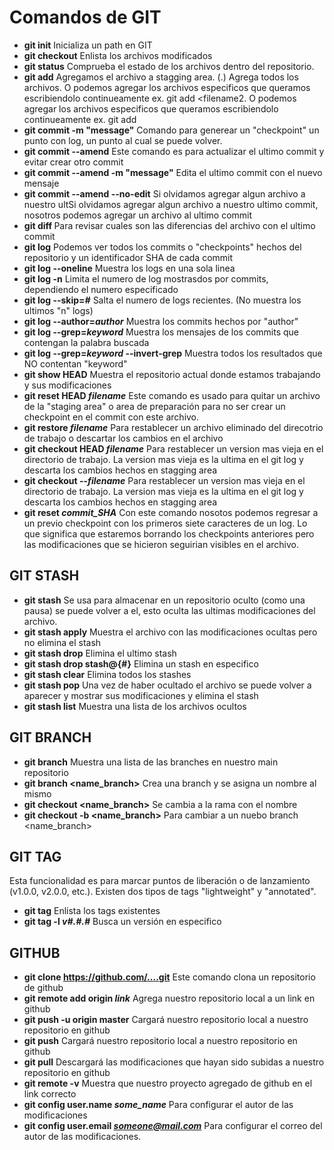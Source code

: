 # Comandos de GIT

+ **git init** 					Inicializa un path en GIT
+ **git checkout**				Enlista los archivos modificados
+ **git status**				Comprueba el estado de los archivos dentro del repositorio.
+ **git add**					Agregamos el archivo a stagging area. (.) Agrega todos los archivos. O podemos agregar los archivos especificos que queramos escribiendolo continueamente ex. git add <filename1> <filename2. O podemos agregar los archivos especificos que queramos escribiendolo continueamente ex. git add <filename1> <filename2>
+ **git commit -m "message"**			Comando para generear un "checkpoint" un punto con log, un punto al cual se puede volver.
+ **git commit --amend**			Este comando es para actualizar el ultimo commit y evitar crear otro commit
+ **git commit --amend -m "message"**		Edita el ultimo commit con el nuevo mensaje
+ **git commit --amend --no-edit**		Si olvidamos agregar algun archivo a nuestro ultSi olvidamos agregar algun archivo a nuestro ultimo commit, nosotros podemos agregar un archivo al ultimo commit
+ **git diff <filename>**			Para revisar cuales son las diferencias del archivo con el ultimo commit
+ **git log**					Podemos ver todos los commits o "checkpoints" hechos del repositorio y un identificador SHA de cada commit
+ **git log --oneline**				Muestra los logs en una sola linea
+ **git log -n**				Limita el numero de log mostrasdos por commits, dependiendo el numero especificado
+ **git log --skip=*#***				Salta el numero de logs recientes. (No muestra los ultimos "n" logs)
+ **git log --author=*author***			Muestra los commits hechos por "author"
+ **git log --grep=*keyword***			Muestra los mensajes de los commits que contengan la palabra buscada
+ **git log --grep=*keyword* --invert-grep**	Muestra todos los resultados que NO contentan "keyword"
+ **git show HEAD**				Muestra el repositorio actual donde estamos trabajando y sus modificaciones
+ **git reset HEAD *filename***			Este comando es usado para quitar un archivo de la "staging area" o area de preparación para no ser crear un checkpoint en el commit con este archivo.
+ **git restore *filename***			Para restablecer un archivo eliminado del direcotrio de trabajo o descartar los cambios en el archivo
+ **git checkout HEAD *filename***		Para restablecer un version mas vieja en el directorio de trabajo. La version mas vieja es la ultima en el git log y descarta los cambios hechos en stagging area
+ **git checkout --*filename***			Para restablecer un version mas vieja en el directorio de trabajo. La version mas vieja es la ultima en el git log y descarta los cambios hechos en stagging area
+ **git reset *commit_SHA***			Con este comando nosotos podemos regresar a un previo checkpoint con los primeros siete caracteres de un log. Lo que significa que estaremos borrando los checkpoints anteriores pero las modificaciones que se hicieron seguirian visibles en el archivo.

## GIT STASH
+ **git stash**					Se usa para almacenar en un repositorio oculto (como una pausa) se puede volver a el, esto oculta las ultimas modificaciones del archivo.
+ **git stash apply**				Muestra el archivo con las modificaciones ocultas pero no elimina el stash
+ **git stash drop**				Elimina el ultimo stash
+ **git stash drop stash@{#}**			Elimina un stash en especifico
+ **git stash clear**				Elimina todos los stashes
+ **git stash pop**				Una vez de haber ocultado el archivo se puede volver a aparecer y mostrar sus modificaciones y elimina el stash
+ **git stash list**				Muestra una lista de los archivos ocultos

## GIT BRANCH
+ **git branch**				Muestra una lista de las branches en nuestro main repositorio
+ **git branch <name_branch>**			Crea una branch y se asigna un nombre al mismo
+ **git checkout <name_branch>**		Se cambia a la rama con el nombre
+ **git checkout -b <name_branch>**		Para cambiar a un nuebo branch <name_branch>

## GIT TAG
Esta funcionalidad es para marcar puntos de liberación o de lanzamiento (v1.0.0, v2.0.0, etc.). Existen dos tipos de tags "lightweight" y "annotated".
+ **git tag**					Enlista los tags existentes
+ **git tag -l *v#.#.#***			Busca un versión en especifico

## GITHUB
+ **git clone https://github.com/....git**	Este comando clona un repositorio de github
+ **git remote add origin *link***		Agrega nuestro repositorio local a un link en github
+ **git push -u origin master**			Cargará nuestro repositorio local a nuestro repositorio en github
+ **git push**					Cargará nuestro repositorio local a nuestro repositorio en github
+ **git pull**					Descargará las modificaciones que hayan sido subidas a nuestro repositorio en github
+ **git remote -v**				Muestra que nuestro proyecto agregado de github en el link correcto
+ **git config user.name *some_name***		Para configurar el autor de las modificaciones
+ **git config user.email *someone@mail.com***	Para configurar el correo del autor de las modificaciones.



